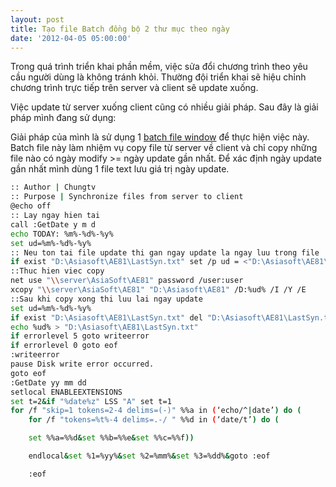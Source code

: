 ```yaml
---
layout: post
title: Tạo file Batch đồng bộ 2 thư mục theo ngày
date: '2012-04-05 05:00:00'
---
```


Trong quá trình triển khai phần mềm, việc sửa đổi chương trình theo yêu cầu người dùng là không tránh khỏi. Thường đội triển khai sẽ hiệu chỉnh chương trình trực tiếp trên server và client sẽ update xuống.

Việc update từ server xuống client cũng có nhiều giải pháp. Sau đây là giải pháp mình đang sử dụng:

Giải pháp của mình là sử dụng 1 [batch file window](http://en.wikipedia.org/wiki/Batch_file) để thực hiện việc này. Batch file này làm nhiệm vụ copy file từ server về client và chỉ copy những file nào có ngày modify >= ngày update gần nhất. Để xác định ngày update gần nhất mình dùng 1 file text lưu giá trị ngày update.

```bash
:: Author | Chungtv
:: Purpose | Synchronize files from server to client
@echo off
:: Lay ngay hien tai
call :GetDate y m d
echo TODAY: %m%-%d%-%y%
set ud=%m%-%d%-%y%
:: Neu ton tai file update thi gan ngay update la ngay luu trong file
if exist "D:\Asiasoft\AE81\LastSyn.txt" set /p ud = <"D:\Asiasoft\AE81\LastSyn.txt"
::Thuc hien viec copy
net use "\\server\AsiaSoft\AE81" password /user:user
xcopy "\\server\AsiaSoft\AE81" "D:\Asiasoft\AE81" /D:%ud% /I /Y /E
::Sau khi copy xong thi luu lai ngay update
set ud=%m%-%d%-%y%
if exist "D:\Asiasoft\AE81\LastSyn.txt" del "D:\Asiasoft\AE81\LastSyn.txt"
echo %ud% > "D:\Asiasoft\AE81\LastSyn.txt"
if errorlevel 5 goto writeerror
if errorlevel 0 goto eof
:writeerror
pause Disk write error occurred.
goto eof
:GetDate yy mm dd
setlocal ENABLEEXTENSIONS
set t=2&if "%date%z" LSS "A" set t=1
for /f "skip=1 tokens=2-4 delims=(-)" %%a in (‘echo/^|date’) do (
    for /f "tokens=%t%-4 delims=.-/ " %%d in (‘date/t’) do (

    set %%a=%%d&set %%b=%%e&set %%c=%%f))

    endlocal&set %1=%yy%&set %2=%mm%&set %3=%dd%&goto :eof

    :eof
```